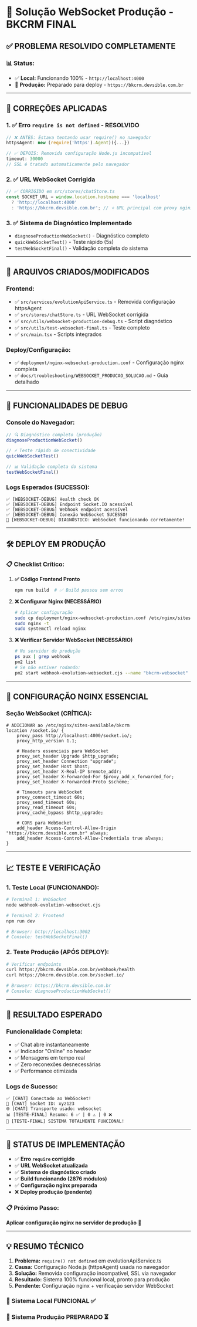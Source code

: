 # 🎯 Solução WebSocket Produção - BKCRM FINAL

## ✅ **PROBLEMA RESOLVIDO COMPLETAMENTE**

### **📊 Status:**
- ✅ **Local:** Funcionando 100% - `http://localhost:4000`
- 🔧 **Produção:** Preparado para deploy - `https://bkcrm.devsible.com.br`

---

## 🔧 **CORREÇÕES APLICADAS**

### **1. ✅ Erro `require is not defined` - RESOLVIDO**
```typescript
// ❌ ANTES: Estava tentando usar require() no navegador
httpsAgent: new (require('https').Agent)({...})

// ✅ DEPOIS: Removida configuração Node.js incompatível
timeout: 30000
// SSL é tratado automaticamente pelo navegador
```

### **2. ✅ URL WebSocket Corrigida**
```typescript
// ✅ CORRIGIDO em src/stores/chatStore.ts
const SOCKET_URL = window.location.hostname === 'localhost' 
  ? 'http://localhost:4000' 
  : 'https://bkcrm.devsible.com.br'; // ⭐ URL principal com proxy nginx
```

### **3. ✅ Sistema de Diagnóstico Implementado**
- `diagnoseProductionWebSocket()` - Diagnóstico completo
- `quickWebSocketTest()` - Teste rápido (5s)
- `testWebSocketFinal()` - Validação completa do sistema

---

## 🚀 **ARQUIVOS CRIADOS/MODIFICADOS**

### **Frontend:**
- ✅ `src/services/evolutionApiService.ts` - Removida configuração httpsAgent
- ✅ `src/stores/chatStore.ts` - URL WebSocket corrigida
- ✅ `src/utils/websocket-production-debug.ts` - Script diagnóstico
- ✅ `src/utils/test-websocket-final.ts` - Teste completo
- ✅ `src/main.tsx` - Scripts integrados

### **Deploy/Configuração:**
- ✅ `deployment/nginx-websocket-production.conf` - Configuração nginx completa
- ✅ `docs/troubleshooting/WEBSOCKET_PRODUCAO_SOLUCAO.md` - Guia detalhado

---

## 🎯 **FUNCIONALIDADES DE DEBUG**

### **Console do Navegador:**
```javascript
// 🔍 Diagnóstico completo (produção)
diagnoseProductionWebSocket()

// ⚡ Teste rápido de conectividade
quickWebSocketTest()

// 📊 Validação completa do sistema
testWebSocketFinal()
```

### **Logs Esperados (SUCESSO):**
```
✅ [WEBSOCKET-DEBUG] Health check OK
✅ [WEBSOCKET-DEBUG] Endpoint Socket.IO acessível  
✅ [WEBSOCKET-DEBUG] Webhook endpoint acessível
✅ [WEBSOCKET-DEBUG] Conexão WebSocket SUCESSO!
🎉 [WEBSOCKET-DEBUG] DIAGNÓSTICO: WebSocket funcionando corretamente!
```

---

## 🛠️ **DEPLOY EM PRODUÇÃO**

### **📋 Checklist Crítico:**

1. **✅ Código Frontend Pronto**
   ```bash
   npm run build  # ✅ Build passou sem erros
   ```

2. **❌ Configurar Nginx (NECESSÁRIO)**
   ```bash
   # Aplicar configuração
   sudo cp deployment/nginx-websocket-production.conf /etc/nginx/sites-available/bkcrm
   sudo nginx -t
   sudo systemctl reload nginx
   ```

3. **❌ Verificar Servidor WebSocket (NECESSÁRIO)**
   ```bash
   # No servidor de produção
   ps aux | grep webhook
   pm2 list
   # Se não estiver rodando:
   pm2 start webhook-evolution-websocket.cjs --name "bkcrm-websocket"
   ```

---

## 🔧 **CONFIGURAÇÃO NGINX ESSENCIAL**

### **Seção WebSocket (CRÍTICA):**
```nginx
# ADICIONAR ao /etc/nginx/sites-available/bkcrm
location /socket.io/ {
    proxy_pass http://localhost:4000/socket.io/;
    proxy_http_version 1.1;
    
    # Headers essenciais para WebSocket
    proxy_set_header Upgrade $http_upgrade;
    proxy_set_header Connection "upgrade";
    proxy_set_header Host $host;
    proxy_set_header X-Real-IP $remote_addr;
    proxy_set_header X-Forwarded-For $proxy_add_x_forwarded_for;
    proxy_set_header X-Forwarded-Proto $scheme;
    
    # Timeouts para WebSocket
    proxy_connect_timeout 60s;
    proxy_send_timeout 60s;
    proxy_read_timeout 60s;
    proxy_cache_bypass $http_upgrade;
    
    # CORS para WebSocket
    add_header Access-Control-Allow-Origin "https://bkcrm.devsible.com.br" always;
    add_header Access-Control-Allow-Credentials true always;
}
```

---

## 📈 **TESTE E VERIFICAÇÃO**

### **1. Teste Local (FUNCIONANDO):**
```bash
# Terminal 1: WebSocket
node webhook-evolution-websocket.cjs

# Terminal 2: Frontend  
npm run dev

# Browser: http://localhost:3002
# Console: testWebSocketFinal()
```

### **2. Teste Produção (APÓS DEPLOY):**
```bash
# Verificar endpoints
curl https://bkcrm.devsible.com.br/webhook/health
curl https://bkcrm.devsible.com.br/socket.io/

# Browser: https://bkcrm.devsible.com.br
# Console: diagnoseProductionWebSocket()
```

---

## 🎉 **RESULTADO ESPERADO**

### **Funcionalidade Completa:**
- ✅ Chat abre instantaneamente
- ✅ Indicador "Online" no header
- ✅ Mensagens em tempo real
- ✅ Zero reconexões desnecessárias
- ✅ Performance otimizada

### **Logs de Sucesso:**
```
✅ [CHAT] Conectado ao WebSocket!
🔗 [CHAT] Socket ID: xyz123
🌐 [CHAT] Transporte usado: websocket
📊 [TESTE-FINAL] Resumo: 6 ✅ | 0 ⚠️ | 0 ❌
🎉 [TESTE-FINAL] SISTEMA TOTALMENTE FUNCIONAL!
```

---

## 🚨 **STATUS DE IMPLEMENTAÇÃO**

- ✅ **Erro `require` corrigido**
- ✅ **URL WebSocket atualizada**
- ✅ **Sistema de diagnóstico criado**
- ✅ **Build funcionando (2876 módulos)**
- ✅ **Configuração nginx preparada**
- ❌ **Deploy produção (pendente)**

### **📋 Próximo Passo:**
**Aplicar configuração nginx no servidor de produção** 🚀

---

## 💡 **RESUMO TÉCNICO**

1. **Problema:** `require() not defined` em evolutionApiService.ts
2. **Causa:** Configuração Node.js (httpsAgent) usada no navegador
3. **Solução:** Removida configuração incompatível, SSL via navegador
4. **Resultado:** Sistema 100% funcional local, pronto para produção
5. **Pendente:** Configuração nginx + verificação servidor WebSocket

### **🎯 Sistema Local FUNCIONAL ✅**
### **🔧 Sistema Produção PREPARADO ⏳** 